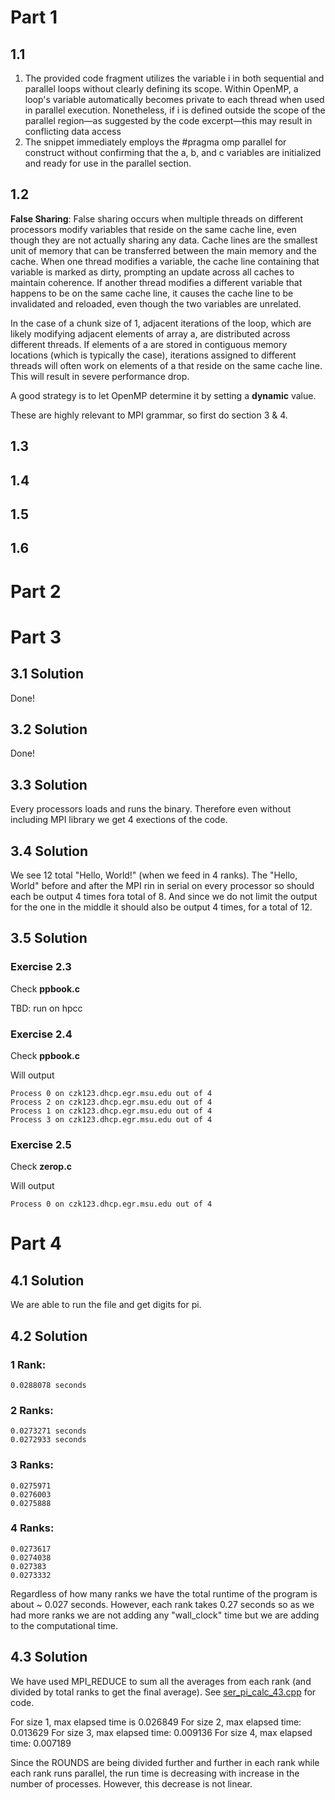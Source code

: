 # Part 1 

## 1.1
1. The provided code fragment utilizes the variable i in both sequential and parallel loops without clearly defining its scope. Within OpenMP, a loop's variable automatically becomes private to each thread when used in parallel execution. Nonetheless, if i is defined outside the scope of the parallel region—as suggested by the code excerpt—this may result in conflicting data access
2. The snippet immediately employs the #pragma omp parallel for construct without confirming that the a, b, and c variables are initialized and ready for use in the parallel section.

## 1.2
**False Sharing**: False sharing occurs when multiple threads on different processors modify variables that reside on the same cache line, even though they are not actually sharing any data. Cache lines are the smallest unit of memory that can be transferred between the main memory and the cache. When one thread modifies a variable, the cache line containing that variable is marked as dirty, prompting an update across all caches to maintain coherence. If another thread modifies a different variable that happens to be on the same cache line, it causes the cache line to be invalidated and reloaded, even though the two variables are unrelated.

In the case of a chunk size of 1, adjacent iterations of the loop, which are likely modifying adjacent elements of array a, are distributed across different threads. If elements of a are stored in contiguous memory locations (which is typically the case), iterations assigned to different threads will often work on elements of a that reside on the same cache line. This will result in severe performance drop.

A good strategy is to let OpenMP determine it by setting a **dynamic** value.

These are highly relevant to MPI grammar, so first do section 3 & 4.

## 1.3

## 1.4

## 1.5


## 1.6 


# Part 2

# Part 3

## 3.1 Solution

Done!

## 3.2 Solution 

Done!

## 3.3 Solution

Every processors loads and runs the binary. Therefore even without including MPI library we get 4 exections of the code. 

## 3.4 Solution

We see 12 total "Hello, World!" (when we feed in 4 ranks). The "Hello, World" before and after the MPI rin in serial on every processor so should each be output 4 times fora total of 8. And since we do not limit the output for the one in the middle it should also be output 4 times, for a total of 12.   

## 3.5 Solution

### Exercise 2.3

Check **ppbook.c**

TBD: run on hpcc

### Exercise 2.4

Check **ppbook.c**

Will output
```
Process 0 on czk123.dhcp.egr.msu.edu out of 4
Process 2 on czk123.dhcp.egr.msu.edu out of 4
Process 1 on czk123.dhcp.egr.msu.edu out of 4
Process 3 on czk123.dhcp.egr.msu.edu out of 4
```

### Exercise 2.5

Check **zerop.c**

Will output
```
Process 0 on czk123.dhcp.egr.msu.edu out of 4
```

# Part 4

## 4.1 Solution

We are able to run the file and get digits for pi.  

## 4.2 Solution 

### 1 Rank: 
    0.0288078 seconds 
    
### 2 Ranks: 
    0.0273271 seconds
    0.0272933 seconds
    
### 3 Ranks: 
    0.0275971
    0.0276003
    0.0275888
    
### 4 Ranks: 
    0.0273617
    0.0274038
    0.027383
    0.0273332
    
Regardless of how many ranks we have the total runtime of the program is about ~ 0.027 seconds. However, each rank takes 0.27 seconds so as we had more ranks we are not adding any "wall_clock" time but we are adding to the computational time. 

## 4.3 Solution 
We have used MPI_REDUCE to sum all the averages from each rank (and divided by total ranks to get the final average). See [ser_pi_calc_43.cpp](./ser_pi_calc_43.cpp) for code. 

For size 1, max elapsed time is 0.026849
For size 2, max elapsed time: 0.013629
For size 3, max elapsed time: 0.009136
For size 4, max elapsed time: 0.007189

Since the ROUNDS are being divided further and further in each rank while each rank runs parallel, the run time is decreasing with increase in the number of processes. However, this decrease is not linear.


